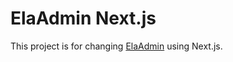 # ElaAdmin Next.js

This project is for changing [ElaAdmin](https://github.com/puikinsh/ElaAdmin) using Next.js.

